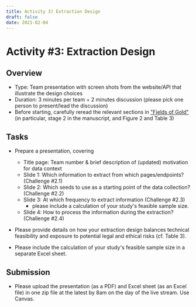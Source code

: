 ```yaml
---
title: Activity 3) Extraction Design
draft: false
date: 2021-02-04
---
```


# Activity #3: Extraction Design

## Overview
- Type: Team presentation with screen shots from the website/API that illustrate the design choices
- Duration: 3 minutes per team + 2 minutes discussion (please pick one person to present/lead the discussion)
- Before starting, carefully reread the relevant sections in ["Fields of Gold"](https://papers.ssrn.com/sol3/papers.cfm?abstract_id=3820666) (in particular, stage 2 in the manuscript, and Figure 2 and Table 3)

## Tasks

- Prepare a presentation, covering
    - Title page: Team number & brief description of (updated) motivation for data context
    - Slide 1: Which information to extract from which pages/endpoints? (Challenge #2.1)
    - Slide 2: Which seeds to use as a starting point of the data collection? (Challenge #2.2)
    - Slide 3: At which frequency to extract information (Challenge #2.3)
        - please include a calculation of your study's feasible sample size.
    - Slide 4: How to process the information during the extraction? (Challenge #2.4)

- Please provide details on how your extraction design balances technical feasibility and exposure to potential legal and ethical risks (cf. Table 3).
- Please include the calculation of your study's feasible sample size in a separate Excel sheet.

## Submission

- Please upload the presentation (as a PDF) and Excel sheet (as an Excel file) in one zip file at the latest by 8am on the day of the live stream. Use Canvas.


<!--

- Conduct background research on the *current legal situation* on using w)eb scraping and APIs: When is it allowed, and when not? What are ethical boundaries?
-->
